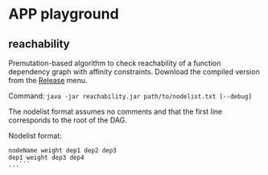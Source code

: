 # APP playground

## reachability
Premutation-based algorithm to check reachability of a function dependency graph with affinity constraints.
Download the compiled version from the [Release](https://github.com/thesave/app_playground/releases) menu.

Command:
`java -jar reachability.jar path/to/nodelist.txt [--debug]`

The nodelist format assumes no comments and that the first line corresponds to the root of the DAG.

Nodelist format:
```
nodeName weight dep1 dep2 dep3
dep1 weight dep3 dep4 
...```

